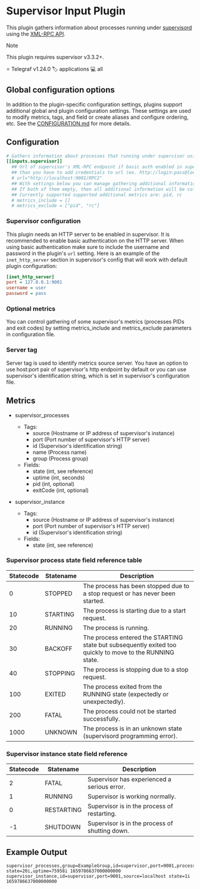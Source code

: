 # Supervisor Input Plugin

This plugin gathers information about processes running under
[supervisord][supervisord] using the [XML-RPC API][api].

> [!NOTE]
> This plugin requires supervisor v3.3.2+.

⭐ Telegraf v1.24.0
🏷️ applications
💻 all

[supervisord]: https://supervisord.org/
[api]: https://supervisord.org/api.html

## Global configuration options <!-- @/docs/includes/plugin_config.md -->

In addition to the plugin-specific configuration settings, plugins support
additional global and plugin configuration settings. These settings are used to
modify metrics, tags, and field or create aliases and configure ordering, etc.
See the [CONFIGURATION.md][CONFIGURATION.md] for more details.

[CONFIGURATION.md]: ../../../docs/CONFIGURATION.md#plugins

## Configuration

```toml @sample.conf
# Gathers information about processes that running under supervisor using XML-RPC API
[[inputs.supervisor]]
  ## Url of supervisor's XML-RPC endpoint if basic auth enabled in supervisor http server,
  ## than you have to add credentials to url (ex. http://login:pass@localhost:9001/RPC2)
  # url="http://localhost:9001/RPC2"
  ## With settings below you can manage gathering additional information about processes
  ## If both of them empty, then all additional information will be collected.
  ## Currently supported supported additional metrics are: pid, rc
  # metrics_include = []
  # metrics_exclude = ["pid", "rc"]
```

### Supervisor configuration

This plugin needs an HTTP server to be enabled in supervisor. It is  recommended
to enable basic authentication on the HTTP server. When using basic
authentication make sure to include the username and password in the plugin's
`url` setting. Here is an example of the `inet_http_server` section in
supervisor's config that will work with default plugin configuration:

```ini
[inet_http_server]
port = 127.0.0.1:9001
username = user
password = pass
```

### Optional metrics

You can control gathering of some supervisor's metrics (processes PIDs
and exit codes) by setting metrics_include and metrics_exclude parameters
in configuration file.

### Server tag

Server tag is used to identify metrics source server. You have an option
to use host:port pair of supervisor's http endpoint by default or you
can use supervisor's identification string, which is set in supervisor's
configuration file.

## Metrics

- supervisor_processes
  - Tags:
    - source (Hostname or IP address of supervisor's instance)
    - port (Port number of supervisor's HTTP server)
    - id (Supervisor's identification string)
    - name (Process name)
    - group (Process group)
  - Fields:
    - state (int, see reference)
    - uptime (int, seconds)
    - pid (int, optional)
    - exitCode (int, optional)

- supervisor_instance
  - Tags:
    - source (Hostname or IP address of supervisor's instance)
    - port (Port number of supervisor's HTTP server)
    - id (Supervisor's identification string)
  - Fields:
    - state (int, see reference)

### Supervisor process state field reference table

|Statecode|Statename|                                            Description                                                 |
|--------|----------|--------------------------------------------------------------------------------------------------------|
|    0   |  STOPPED |             The process has been stopped due to a stop request or has never been started.              |
|   10   | STARTING |                             The process is starting due to a start request.                            |
|   20   |  RUNNING |                                       The process is running.                                          |
|   30   |  BACKOFF |The process entered the STARTING state but subsequently exited too quickly to move to the RUNNING state.|
|   40   | STOPPING |                           The process is stopping due to a stop request.                               |
|   100  |  EXITED  |                 The process exited from the RUNNING state (expectedly or unexpectedly).                |
|   200  |   FATAL  |                            The process could not be started successfully.                              |
|  1000  |  UNKNOWN |                  The process is in an unknown state (supervisord programming error).                   |

### Supervisor instance state field reference

|Statecode| Statename  |                  Description                 |
|---------|------------|----------------------------------------------|
|    2    |    FATAL   |  Supervisor has experienced a serious error. |
|    1    |   RUNNING  |         Supervisor is working normally.      |
|    0    | RESTARTING |  Supervisor is in the process of restarting. |
|   -1    |  SHUTDOWN  |Supervisor is in the process of shutting down.|

## Example Output

```text
supervisor_processes,group=ExampleGroup,id=supervisor,port=9001,process=ExampleProcess,source=localhost state=20i,uptime=75958i 1659786637000000000
supervisor_instance,id=supervisor,port=9001,source=localhost state=1i 1659786637000000000
```
